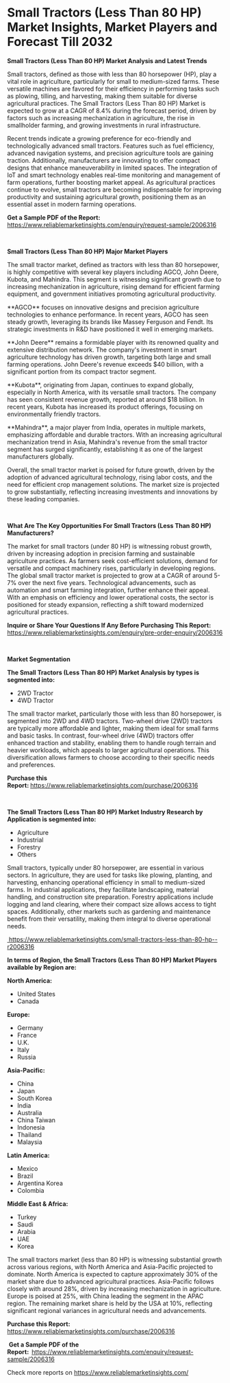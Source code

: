 <p><h1>Small Tractors (Less Than 80 HP) Market Insights, Market Players and Forecast Till 2032</h1></p><p><strong>Small Tractors (Less Than 80 HP) Market Analysis and Latest Trends</strong></p>
<p><p>Small tractors, defined as those with less than 80 horsepower (HP), play a vital role in agriculture, particularly for small to medium-sized farms. These versatile machines are favored for their efficiency in performing tasks such as plowing, tilling, and harvesting, making them suitable for diverse agricultural practices. The Small Tractors (Less Than 80 HP) Market is expected to grow at a CAGR of 8.4% during the forecast period, driven by factors such as increasing mechanization in agriculture, the rise in smallholder farming, and growing investments in rural infrastructure.</p><p>Recent trends indicate a growing preference for eco-friendly and technologically advanced small tractors. Features such as fuel efficiency, advanced navigation systems, and precision agriculture tools are gaining traction. Additionally, manufacturers are innovating to offer compact designs that enhance maneuverability in limited spaces. The integration of IoT and smart technology enables real-time monitoring and management of farm operations, further boosting market appeal. As agricultural practices continue to evolve, small tractors are becoming indispensable for improving productivity and sustaining agricultural growth, positioning them as an essential asset in modern farming operations.</p></p>
<p><strong>Get a Sample PDF of the Report:&nbsp;</strong> <a href="https://www.reliablemarketinsights.com/enquiry/request-sample/2006316?utm_campaign=2868&utm_medium=2&utm_source=Github&utm_content=ia&utm_term=02032025&utm_id=small-tractors-less-than-80-hp">https://www.reliablemarketinsights.com/enquiry/request-sample/2006316</a></p>
<p>&nbsp;</p>
<p><strong>Small Tractors (Less Than 80 HP) Major Market Players</strong></p>
<p><p>The small tractor market, defined as tractors with less than 80 horsepower, is highly competitive with several key players including AGCO, John Deere, Kubota, and Mahindra. This segment is witnessing significant growth due to increasing mechanization in agriculture, rising demand for efficient farming equipment, and government initiatives promoting agricultural productivity.</p><p>**AGCO** focuses on innovative designs and precision agriculture technologies to enhance performance. In recent years, AGCO has seen steady growth, leveraging its brands like Massey Ferguson and Fendt. Its strategic investments in R&D have positioned it well in emerging markets.</p><p>**John Deere** remains a formidable player with its renowned quality and extensive distribution network. The company's investment in smart agriculture technology has driven growth, targeting both large and small farming operations. John Deere's revenue exceeds $40 billion, with a significant portion from its compact tractor segment.</p><p>**Kubota**, originating from Japan, continues to expand globally, especially in North America, with its versatile small tractors. The company has seen consistent revenue growth, reported at around $18 billion. In recent years, Kubota has increased its product offerings, focusing on environmentally friendly tractors.</p><p>**Mahindra**, a major player from India, operates in multiple markets, emphasizing affordable and durable tractors. With an increasing agricultural mechanization trend in Asia, Mahindra's revenue from the small tractor segment has surged significantly, establishing it as one of the largest manufacturers globally.</p><p>Overall, the small tractor market is poised for future growth, driven by the adoption of advanced agricultural technology, rising labor costs, and the need for efficient crop management solutions. The market size is projected to grow substantially, reflecting increasing investments and innovations by these leading companies.</p></p>
<p>&nbsp;</p>
<p><strong>What Are The Key Opportunities For Small Tractors (Less Than 80 HP) Manufacturers?</strong></p>
<p><p>The market for small tractors (under 80 HP) is witnessing robust growth, driven by increasing adoption in precision farming and sustainable agriculture practices. As farmers seek cost-efficient solutions, demand for versatile and compact machinery rises, particularly in developing regions. The global small tractor market is projected to grow at a CAGR of around 5-7% over the next five years. Technological advancements, such as automation and smart farming integration, further enhance their appeal. With an emphasis on efficiency and lower operational costs, the sector is positioned for steady expansion, reflecting a shift toward modernized agricultural practices.</p></p>
<p><strong>Inquire or Share Your Questions If Any Before Purchasing This Report:</strong> <a href="https://www.reliablemarketinsights.com/enquiry/pre-order-enquiry/2006316?utm_campaign=2868&utm_medium=2&utm_source=Github&utm_content=ia&utm_term=02032025&utm_id=small-tractors-less-than-80-hp">https://www.reliablemarketinsights.com/enquiry/pre-order-enquiry/2006316</a></p>
<p>&nbsp;</p>
<p><strong>Market Segmentation</strong></p>
<p><strong>The Small Tractors (Less Than 80 HP) Market Analysis by types is segmented into:</strong></p>
<p><ul><li>2WD Tractor</li><li>4WD Tractor</li></ul></p>
<p><p>The small tractor market, particularly those with less than 80 horsepower, is segmented into 2WD and 4WD tractors. Two-wheel drive (2WD) tractors are typically more affordable and lighter, making them ideal for small farms and basic tasks. In contrast, four-wheel drive (4WD) tractors offer enhanced traction and stability, enabling them to handle rough terrain and heavier workloads, which appeals to larger agricultural operations. This diversification allows farmers to choose according to their specific needs and preferences.</p></p>
<p><strong>Purchase this Report:&nbsp;</strong><a href="https://www.reliablemarketinsights.com/purchase/2006316?utm_campaign=2868&utm_medium=2&utm_source=Github&utm_content=ia&utm_term=02032025&utm_id=small-tractors-less-than-80-hp">https://www.reliablemarketinsights.com/purchase/2006316</a></p>
<p>&nbsp;</p>
<p><strong>The Small Tractors (Less Than 80 HP) Market Industry Research by Application is segmented into:</strong></p>
<p><ul><li>Agriculture</li><li>Industrial</li><li>Forestry</li><li>Others</li></ul></p>
<p><p>Small tractors, typically under 80 horsepower, are essential in various sectors. In agriculture, they are used for tasks like plowing, planting, and harvesting, enhancing operational efficiency in small to medium-sized farms. In industrial applications, they facilitate landscaping, material handling, and construction site preparation. Forestry applications include logging and land clearing, where their compact size allows access to tight spaces. Additionally, other markets such as gardening and maintenance benefit from their versatility, making them integral to diverse operational needs.</p></p>
<p><a href="https://www.reliablemarketinsights.com/small-tractors-less-than-80-hp--r2006316?utm_campaign=2868&utm_medium=2&utm_source=Github&utm_content=ia&utm_term=02032025&utm_id=small-tractors-less-than-80-hp">&nbsp;https://www.reliablemarketinsights.com/small-tractors-less-than-80-hp--r2006316</a></p>
<p><strong>In terms of Region, the Small Tractors (Less Than 80 HP) Market Players available by Region are:</strong></p>
<p>
    <p> <strong> North America: </strong>
        <ul>
            <li>United States</li>
            <li>Canada</li>
        </ul>
        </p> 
    <p> <strong> Europe: </strong>
        <ul>
            <li>Germany</li>
            <li>France</li>
            <li>U.K.</li>
            <li>Italy</li>
            <li>Russia</li>
        </ul>
        </p> 
    <p> <strong> Asia-Pacific: </strong>
        <ul>
            <li>China</li>
            <li>Japan</li>
            <li>South Korea</li>
            <li>India</li>
            <li>Australia</li>
            <li>China Taiwan</li>
            <li>Indonesia</li>
            <li>Thailand</li>
            <li>Malaysia</li>
        </ul>
        </p> 
    <p> <strong> Latin America: </strong>
        <ul>
            <li>Mexico</li>
            <li>Brazil</li>
            <li>Argentina Korea</li>
            <li>Colombia</li>
        </ul>
        </p> 
    <p> <strong> Middle East & Africa: </strong>
        <ul>
            <li>Turkey</li>
            <li>Saudi</li>
            <li>Arabia</li>
            <li>UAE</li>
            <li>Korea</li>
        </ul>
    </p>
    </p>
<p><p>The small tractors market (less than 80 HP) is witnessing substantial growth across various regions, with North America and Asia-Pacific projected to dominate. North America is expected to capture approximately 30% of the market share due to advanced agricultural practices. Asia-Pacific follows closely with around 28%, driven by increasing mechanization in agriculture. Europe is poised at 25%, with China leading the segment in the APAC region. The remaining market share is held by the USA at 10%, reflecting significant regional variances in agricultural needs and advancements.</p></p>
<p><strong>Purchase this Report: </strong><a href="https://www.reliablemarketinsights.com/purchase/2006316?utm_campaign=2868&utm_medium=2&utm_source=Github&utm_content=ia&utm_term=02032025&utm_id=small-tractors-less-than-80-hp">https://www.reliablemarketinsights.com/purchase/2006316</a></p>
<p>&nbsp;<strong>Get a Sample PDF of the Report:&nbsp;&nbsp;</strong><a href="https://www.reliablemarketinsights.com/enquiry/request-sample/2006316?utm_campaign=2868&utm_medium=2&utm_source=Github&utm_content=ia&utm_term=02032025&utm_id=small-tractors-less-than-80-hp">https://www.reliablemarketinsights.com/enquiry/request-sample/2006316</a></p>
<p><strong></strong></p>
<p>Check more reports on <a href="https://www.reliablemarketinsights.com/?utm_campaign=2868&utm_medium=2&utm_source=Github&utm_content=ia&utm_term=02032025&utm_id=small-tractors-less-than-80-hp">https://www.reliablemarketinsights.com/</a></p>